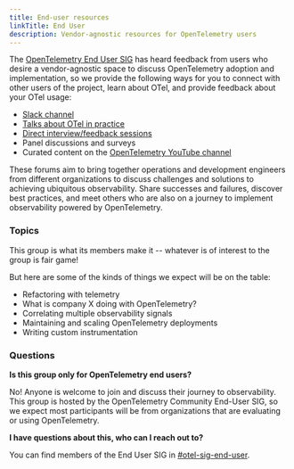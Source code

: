 ```yaml
---
title: End-user resources
linkTitle: End User
description: Vendor-agnostic resources for OpenTelemetry users
---
```


The
[OpenTelemetry End User SIG](https://github.com/open-telemetry/community/tree/main/working-groups/end-user)
has heard feedback from users who desire a vendor-agnostic space to discuss
OpenTelemetry adoption and implementation, so we provide the following ways for
you to connect with other users of the project, learn about OTel, and provide
feedback about your OTel usage:

- [Slack channel](slack-channel/)
- [Talks about OTel in practice](otel-in-practice/)
- [Direct interview/feedback sessions](interviews-feedback/)
- Panel discussions and surveys
- Curated content on the
  [OpenTelemetry YouTube channel](https://www.youtube.com/@otel-official)

These forums aim to bring together operations and development engineers from
different organizations to discuss challenges and solutions to achieving
ubiquitous observability. Share successes and failures, discover best practices,
and meet others who are also on a journey to implement observability powered by
OpenTelemetry.

### Topics

This group is what its members make it -- whatever is of interest to the group
is fair game!

But here are some of the kinds of things we expect will be on the table:

- Refactoring with telemetry
- What is company X doing with OpenTelemetry?
- Correlating multiple observability signals
- Maintaining and scaling OpenTelemetry deployments
- Writing custom instrumentation

### Questions

**Is this group only for OpenTelemetry end users?**

No! Anyone is welcome to join and discuss their journey to observability. This
group is hosted by the OpenTelemetry Community End-User SIG, so we expect most
participants will be from organizations that are evaluating or using
OpenTelemetry.

**I have questions about this, who can I reach out to?**

You can find members of the End User SIG in
[#otel-sig-end-user](https://cloud-native.slack.com/archives/C01RT3MSWGZ).
